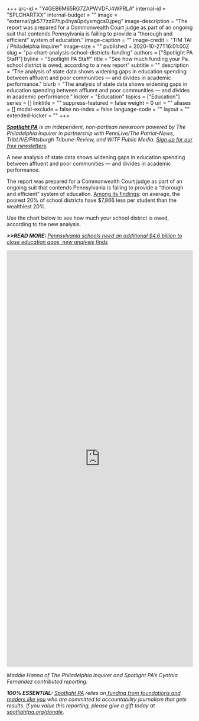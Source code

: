 +++
arc-id = "Y4GEB6M65RG7ZAPWVDFJ4WPRLA"
internal-id = "SPLCHARTXX"
internal-budget = ""
image = "external/gk577zz97hjp4hya0pdyxmgcs0.jpeg"
image-description = "The report was prepared for a Commonwealth Court judge as part of an ongoing suit that contends Pennsylvania is failing to provide a “thorough and efficient” system of education."
image-caption = ""
image-credit = "TIM TAI / Philadelphia Inquirer"
image-size = ""
published = 2020-10-27T16:01:00Z
slug = "pa-chart-analysis-school-districts-funding"
authors = ["Spotlight PA Staff"]
byline = "Spotlight PA Staff"
title = "See how much funding your Pa. school district is owed, according to a new report"
subtitle = ""
description = "The analysis of state data shows widening gaps in education spending between affluent and poor communities — and divides in academic performance."
blurb = "The analysis of state data shows widening gaps in education spending between affluent and poor communities — and divides in academic performance."
kicker = "Education"
topics = ["Education"]
series = []
linktitle = ""
suppress-featured = false
weight = 0
url = ""
aliases = []
modal-exclude = false
no-index = false
language-code = ""
layout = ""
extended-kicker = ""
+++

<a href="https://www.spotlightpa.org/"><i><b>Spotlight PA</b></i></a><i> is an independent, non-partisan newsroom powered by The Philadelphia Inquirer in partnership with PennLive/The Patriot-News, TribLIVE/Pittsburgh Tribune-Review, and WITF Public Media. </i><a href="https://www.spotlightpa.org/newsletters"><i>Sign up for our free newsletters</i></a><i>.</i>

A new analysis of state data shows widening gaps in education spending between affluent and poor communities — and divides in academic performance.

The report was prepared for a Commonwealth Court judge as part of an ongoing suit that contends Pennsylvania is failing to provide a “thorough and efficient” system of education. <a href="https://www.spotlightpa.org/news/2020/10/pa-public-school-funding-analysis-philadelphia-reading-lancaster/" target="_blank">Among its findings</a>: on average, the poorest 20% of school districts have $7,866 less per student than the wealthiest 20%.

Use the chart below to see how much your school district is owed, according to the new analysis.

<i><b>&gt;&gt;READ MORE: </b></i><a href="https://www.spotlightpa.org/news/2020/10/pa-public-school-funding-analysis-philadelphia-reading-lancaster/" target="_blank"><i>Pennsylvania schools need an additional $4.6 billion to close education gaps, new analysis finds</i></a>

<iframe title="Disparities in Funding for Low-Income Pa. Students" aria-label="chart" id="datawrapper-chart-i0B6Y" src="https://datawrapper.dwcdn.net/i0B6Y/4/" scrolling="no" frameborder="0" style="width: 0; min-width: 100% !important; border: none;" height="1126"></iframe><script type="text/javascript">!function(){"use strict";window.addEventListener("message",(function(a){if(void 0!==a.data["datawrapper-height"])for(var e in a.data["datawrapper-height"]){var t=document.getElementById("datawrapper-chart-"+e)||document.querySelector("iframe[src*='"+e+"']");t&&(t.style.height=a.data["datawrapper-height"][e]+"px")}}))}();
</script>

<i>Maddie Hanna of The Philadelphia Inquirer and Spotlight PA’s Cynthia Fernandez contributed reporting.</i>

<i><b>100% ESSENTIAL:</b></i><i> </i><a href="https://www.spotlightpa.org/"><i>Spotlight PA</i></a><i> relies on</i><a href="https://www.spotlightpa.org/support"><i> funding from foundations and readers like you</i></a><i> who are committed to accountability journalism that gets results. If you value this reporting, please give a gift today at </i><a href="http://spotlightpa.org/donate"><i>spotlightpa.org/donate</i></a><i>.</i>
